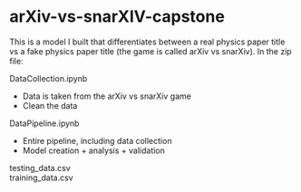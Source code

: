 # arXiv-vs-snarXIV-capstone
This is a model I built that differentiates between a real physics paper title vs a fake physics paper title (the game is called arXiv vs snarXiv).
In the zip file:

DataCollection.ipynb
 - Data is taken from the arXiv vs snarXiv game
 - Clean the data

DataPipeline.ipynb
 - Entire pipeline, including data collection
 - Model creation + analysis + validation
   
testing_data.csv<br/>
training_data.csv
